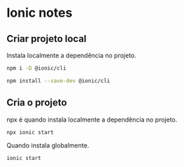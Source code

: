 # Ionic notes

## Criar projeto local

Instala localmente a dependência no projeto.

```bash
npm i -D @ionic/cli

npm install --save-dev @ionic/cli
```

## Cria o projeto

npx é quando instala localmente a dependência no projeto.

```bash
npx ionic start
```

Quando instala globalmente.

```bash
ionic start
```
